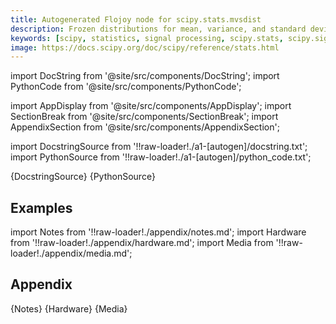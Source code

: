 ```yaml
---
title: Autogenerated Flojoy node for scipy.stats.mvsdist
description: Frozen distributions for mean, variance, and standard deviation of data.
keywords: [scipy, statistics, signal processing, scipy.stats, scipy.signal, scipy.stats.mvsdist]
image: https://docs.scipy.org/doc/scipy/reference/stats.html
---
```


[//]: # (Custom component imports)

import DocString from '@site/src/components/DocString';
import PythonCode from '@site/src/components/PythonCode';

import AppDisplay from '@site/src/components/AppDisplay';
import SectionBreak from '@site/src/components/SectionBreak';
import AppendixSection from '@site/src/components/AppendixSection';

[//]: # (Docstring)

import DocstringSource from '!!raw-loader!./a1-[autogen]/docstring.txt';
import PythonSource from '!!raw-loader!./a1-[autogen]/python_code.txt';


<DocString>{DocstringSource}</DocString>
<PythonCode GLink='SCIPY/stats/MVSDIST/MVSDIST.py'>{PythonSource}</PythonCode>


<SectionBreak />

    

[//]: # (Examples)

## Examples

<AppDisplay 
  GLink='SCIPY/stats/MVSDIST'
  nodeLabel='MVSDIST'>
</AppDisplay>

<SectionBreak />

    

[//]: # (Appendix)

import Notes from '!!raw-loader!./appendix/notes.md';
import Hardware from '!!raw-loader!./appendix/hardware.md';
import Media from '!!raw-loader!./appendix/media.md';

## Appendix

<AppendixSection index={0} folderPath='nodes/SCIPY/stats/MVSDIST/appendix/'>{Notes}</AppendixSection>
<AppendixSection index={1} folderPath='nodes/SCIPY/stats/MVSDIST/appendix/'>{Hardware}</AppendixSection>
<AppendixSection index={2} folderPath='nodes/SCIPY/stats/MVSDIST/appendix/'>{Media}</AppendixSection>


